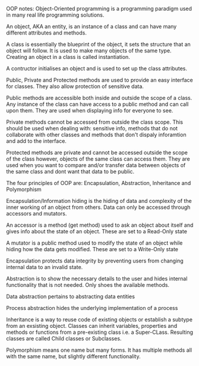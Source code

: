 OOP notes:
Object-Oriented programming is a programming paradigm used in many real life programming solutions.

An object, AKA an entity, is an instance of a class and can have many different attributes and methods.

A class is essentially the blueprint of the object, it sets the structure that an object will follow.
It is used to make many objects of the same type. Creating an object in a class is called instantiation.

A contructor initialises an object and is used to set up the class attributes.

Public, Private and Protected methods are used to provide an easy interface for classes. 
They also allow protection of sensitive data.

Public methods are accessible both inside and outside the scope of a class. 
Any instance of the class can have access to a public method and can call upon them.
They are used when displaying info for everyone to see.

Private methods cannot be accessed from outside the class scope.
This should be used when dealing with: sensitive info, methods that do not collaborate with other classes
and methods that don't dispaly inforamtion and add to the interface.

Protected methods are private and cannot be accessed outside the scope of the class 
however, objects of the same class can access them.
They are used when you want to compare and/or transfer data between objects of the same class and dont 
want that data to be public.



The four principles of OOP are:
Encapsulation, Abstraction, Inheritance and Polymorphism

Encapsulation/Information hiding is the hiding of data and complexity of the inner working of an object from others.
Data can only be accessed through accessors and mutators.

An accessor is a method (get method) used to ask an object about itself and gives info about the state of an object.
These are set to a Read-Only state

A mutator is a public method used to modify the state of an object while hiding how the data gets modified.
These are set to a Write-Only state

Encapsulation protects data integrity by preventing users from changing internal data to an invalid state.

Abstraction is to show the necessary details to the user and hides internal functionality that is not needed.
Only shoes the available methods.

Data abstraction pertains to abstracting data entities

Process abstraction hides the underlying implementation of a process

Inheritance is a way to reuse code of existing objects or establish a subtype from an exsisting object.
Classes can inherit variables, properties and methods or functions from a pre-existing class i.e. a Super-CLass.
Resulting classes are called Child classes or Subclasses. 

Polymorphism means one name but many forms. It has multiple methods all with the same name, but slightly different 
functionality.



